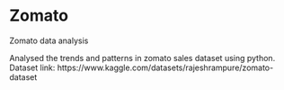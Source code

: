 # Zomato
Zomato data analysis
<p>
  Analysed the trends and patterns in zomato sales dataset using python.
  Dataset link: https://www.kaggle.com/datasets/rajeshrampure/zomato-dataset
</p>

